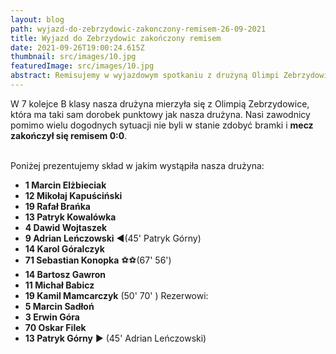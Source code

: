 ```yaml
---
layout: blog
path: wyjazd-do-zebrzydowic-zakonczony-remisem-26-09-2021
title: Wyjazd do Zebrzydowic zakończony remisem
date: 2021-09-26T19:00:24.615Z
thumbnail: src/images/10.jpg
featuredImage: src/images/10.jpg
abstract: Remisujemy w wyjazdowym spotkaniu z drużyną Olimpi Zebrzydowice 0:0
---
```

W 7 kolejce B klasy nasza drużyna mierzyła się z Olimpią Zebrzydowice, która ma taki sam dorobek punktowy jak nasza drużyna. Nasi zawodnicy pomimo wielu dogodnych sytuacji nie byli w stanie zdobyć bramki i **mecz zakończył się remisem 0:0**.


</br>
Poniżej prezentujemy skład w jakim wystąpiła nasza drużyna:

	

 - **1  Marcin Elżbieciak**
 - **12 Mikołaj Kapuściński**
 - **19 Rafał Brańka**
 - **13 Patryk Kowalówka**
 - **4  Dawid Wojtaszek**
 - **9 Adrian Leńczowski** ◀(45' Patryk Górny)
 - **14 Karol Góralczyk**
 - **71 Sebastian Konopka** ⚽⚽(67' 56')
 - **14 Bartosz Gawron**
 - **11 Michał Babicz**
 - **19 Kamil Mamcarczyk** (50' <i class="fas fa-square" style="color:yellow"></i> 70' <i class="fas fa-square" style="color:red"></i>) 
Rezerwowi:
  - **5  Marcin Sadłoń**
 - **3 Erwin Góra**
 - **70 Oskar Filek**
 - **13 Patryk Górny** ▶ (45' Adrian Leńczowski)



